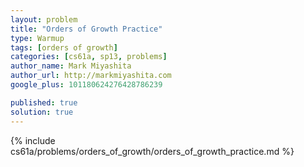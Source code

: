 ```yaml
---
layout: problem
title: "Orders of Growth Practice"
type: Warmup
tags: [orders of growth]
categories: [cs61a, sp13, problems]
author_name: Mark Miyashita
author_url: http://markmiyashita.com
google_plus: 101180624276428786239

published: true
solution: true
---
```


{% include cs61a/problems/orders_of_growth/orders_of_growth_practice.md %}